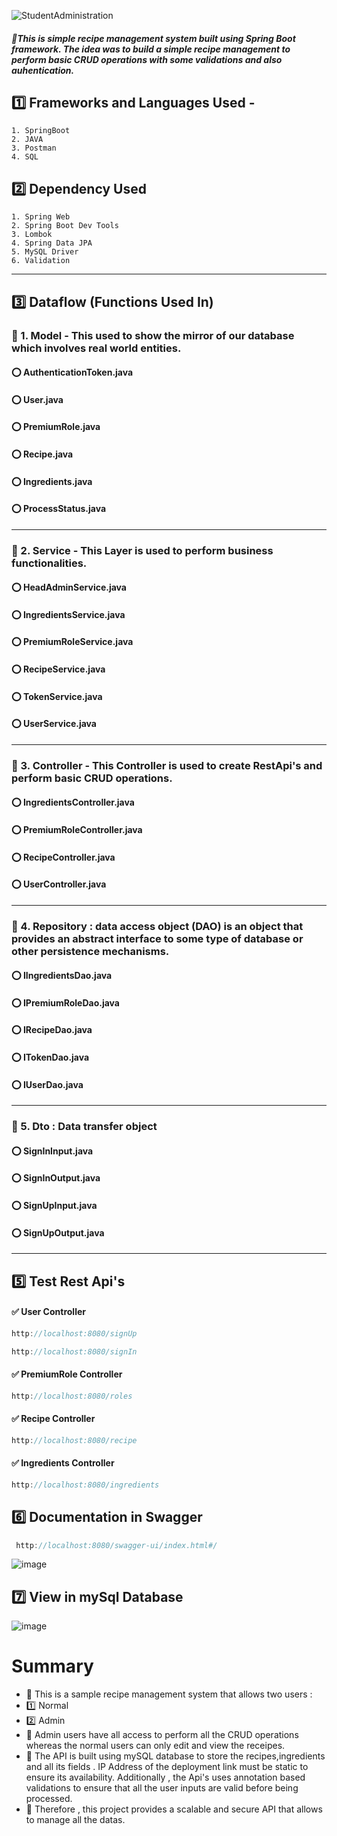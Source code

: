 ![StudentAdministration](https://github.com/Sowndarya9920/Student_management_system/assets/112794922/e5e71b49-278c-419b-9f63-4f25ee5527c9)
   
##### 🔸This is simple recipe management system built using Spring Boot framework. The idea was to build  a simple recipe management to perform basic CRUD operations with some validations and also auhentication.
## :one: Frameworks and Languages Used -
    1. SpringBoot
    2. JAVA
    3. Postman
    4. SQL
    
## :two: Dependency Used
    1. Spring Web
    2. Spring Boot Dev Tools
    3. Lombok
    4. Spring Data JPA
    5. MySQL Driver
    6. Validation
-----------------------------------------------------------------------------------------------------------------------------------------------------------------------
## :three: Dataflow (Functions Used In)
### :white_flower: 1. Model - This used to show the mirror of our database which involves real world entities.
#### :o: AuthenticationToken.java
#### :o: User.java
#### :o: PremiumRole.java
#### :o: Recipe.java
#### :o: Ingredients.java
#### :o: ProcessStatus.java

-----------------------------------------------------------------------------------------------------------------------------------------------------------------------

### :white_flower: 2. Service - This Layer is used to perform business functionalities.
#### :o: HeadAdminService.java
#### :o: IngredientsService.java
#### :o: PremiumRoleService.java
#### :o: RecipeService.java
#### :o: TokenService.java
#### :o: UserService.java


----------------------------------------------------------------------------------------------------------------------------------------------------

### :white_flower: 3. Controller - This Controller is used to create RestApi's and perform basic CRUD operations.
#### :o: IngredientsController.java
#### :o: PremiumRoleController.java
#### :o: RecipeController.java
#### :o: UserController.java

-----------------------------------------------------------------------------------------------------------------------------------------------------------------------
### :white_flower: 4. Repository : data access object (DAO) is an object that provides an abstract interface to some type of database or other persistence mechanisms.
#### :o: IIngredientsDao.java
#### :o: IPremiumRoleDao.java
#### :o: IRecipeDao.java
#### :o: ITokenDao.java
#### :o: IUserDao.java

-------------------------------------------------------------------------------------------------------------------------------------------------------
### :white_flower: 5. Dto : Data transfer object
#### :o: SignInInput.java
#### :o: SignInOutput.java
#### :o: SignUpInput.java
#### :o: SignUpOutput.java
-------------------------------------------------------------------------------------------------------------------------------------------------------
## :five: Test Rest Api's
#### :white_check_mark: User Controller
```java
http://localhost:8080/signUp
```

```java
http://localhost:8080/signIn
```

#### :white_check_mark: PremiumRole Controller
```java
http://localhost:8080/roles
```

#### :white_check_mark: Recipe Controller
```java
http://localhost:8080/recipe
```

#### :white_check_mark: Ingredients Controller
```java
http://localhost:8080/ingredients
```

## :six: Documentation in Swagger
```java
 http://localhost:8080/swagger-ui/index.html#/
```
![image](https://github.com/Sowndarya9920/Recipe_Management_System/assets/112794922/29532ed4-f71d-44d2-b4bd-b38f75c68641)


## :seven: View in mySql Database

![image](https://github.com/Sowndarya9920/Recipe_Management_System/assets/112794922/3e6f6f82-002c-4846-8146-672facd32099)



#  Summary
- :small_orange_diamond:  This is a sample recipe management system that allows two users :
- :one: Normal
- :two: Admin
- :small_orange_diamond: Admin users have all access to perform all the CRUD operations whereas the normal users can only edit and view the receipes.
-  :small_orange_diamond: The API is built using mySQL database to store the recipes,ingredients and all its fields . IP Address of the deployment link must be static to ensure its availability. Additionally , the Api's uses annotation based validations to ensure that all the user inputs are valid before being processed.
-  :small_orange_diamond: Therefore , this project provides a scalable and secure API that allows to manage all the datas.
